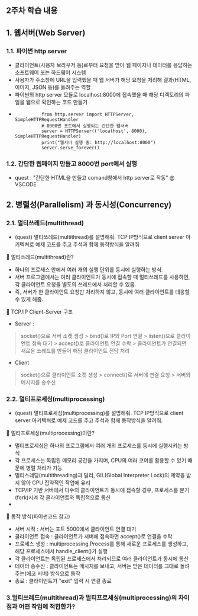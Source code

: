## 2주차 학습 내용
## 1. 웹서버(Web Server)
### 1.1. 파이썬 http server
- 클라이언트(사용자 브라우저 등)로부터 요청을 받아 웹 페이지나 데이터를 응답하는 소프트웨어 또는 하드웨어 시스템
- 사용자가 주소창에 URL을 입력했을 때 웹 서버가 해당 요청을 처리해 결과(HTML, 이미지, JSON 등)를 돌려주는 역할
- 파이썬의 http server 모듈로 localhost:8000에 접속했을 때 해당 디렉토리의 파일을 웹으로 확인하는 코드 만들기
-               from http.server import HTTPServer, SimpleHTTPRequestHandler
                # 8000번 포트에서 실행되는 간단한 웹서버
                server = HTTPServer(('localhost', 8000), SimpleHTTPRequestHandler)
                print("웹서버 실행 중: http://localhost:8000")
                server.serve_forever()
### 1.2. 간단한 웹페이지 만들고 8000번 port에서 실행
- quest : "간단한 HTML을 만들고 comand창에서 http server로 작동" @ VSCODE
  
## 2. 병렬성(Parallelism) 과 동시성(Concurrency)
### 2.1. 멀티쓰레드(multithread)
- (quest) 멀티쓰레드(multithread)를 설명해줘. TCP IP방식으로 client server 아키텍쳐로 예제 코드를 주고 주석과 함께 동작방식을 알려줘

📌 멀티쓰레드(multithread)란?
- 하나의 프로세스 안에서 여러 개의 실행 단위를 동시에 실행하는 방식.
- 서버 프로그램에서는 여러 클라이언트가 동시에 접속할 때 멀티쓰레드를 사용하면, 각 클라이언트 요청을 별도의 쓰레드에서 처리할 수 있음.
- 즉, 서버가 한 클라이언트 요청만 처리하지 않고, 동시에 여러 클라이언트를 대응할 수 있게 해줌.
  
📌 TCP/IP Client-Server 구조
- Server :
> socket()으로 서버 소켓 생성 > bind()로 IP와 Port 연결 > listen()으로 클라이언트 접속 대기 > accept()로 클라이언트 연결 수락 > 클라이언트가 연결되면 새로운 쓰레드를 만들어 해당 클라이언트 전담 처리
- Client
> socket()으로 클라이언트 소켓 생성 > connect()로 서버에 연결 요청 > 서버와 메시지를 송수신


### 2.2. 멀티프로세싱(multiprocessing)
- (quest) 멀티프로세싱(multiprocessing)를 설명해줘. TCP IP방식으로 client server 아키텍쳐로 예제 코드를 주고 주석과 함께 동작방식을 알려줘.

📌 멀티프로세싱(multiprocessing)이란?
- 멀티프로세싱은 하나의 프로그램에서 여러 개의 프로세스를 동시에 실행시키는 방식
- 각 프로세스는 독립된 메모리 공간을 가지며, CPU의 여러 코어를 활용할 수 있기 때문에 병렬 처리가 가능
- 멀티스레딩(multithreading)과 달리, GIL(Global Interpreter Lock)의 제약을 받지 않아 CPU 집약적인 작업에 유리
- TCP/IP 기반 서버에서 다수의 클라이언트가 동시에 접속할 경우, 프로세스를 분기(fork)시켜 각 클라이언트와 독립적으로 통신
- 
📌 동작 방식(파이썬코드 참고)
- 서버 시작 : 서버는 포트 5000에서 클라이언트 연결 대기
- 클라이언트 접속 : 클라이언트가 서버에 접속하면 accept()로 연결을 수락
- 프로세스 생성 : multiprocessing.Process를 통해 새로운 프로세스를 생성하고, 해당 프로세스에서 handle_client()가 실행
- 각 클라이언트는 독립된 프로세스에서 처리되므로 여러 클라이언트가 동시에 통신
- 데이터 송수신 : 클라이언트는 메시지를 보내고, 서버는 받은 데이터를 그대로 돌려주는(에코 서버) 방식으로 동작
- 종료 : 클라이언트가 "exit" 입력 시 연결 종료

### 3.멀티쓰레드(multithread)과 멀티프로세싱(multiprocessing)의 차이점과 어떤 작업에 적합한가?
